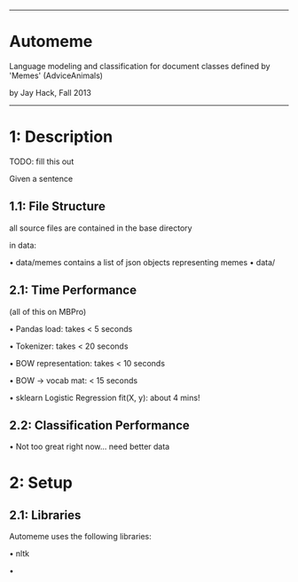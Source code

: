 -----------------------------------------------------

Automeme
========
Language modeling and classification for document 
classes defined by 'Memes' (AdviceAnimals)

by Jay Hack, Fall 2013

-----------------------------------------------------

1: Description
==============

TODO: fill this out

Given a sentence

1.1: File Structure
-------------------

all source files are contained in the base directory

in data:

• data/memes contains a list of json objects representing
memes
• data/

2.1: Time Performance
---------------------
(all of this on MBPro)

• Pandas load: takes < 5 seconds

• Tokenizer: takes < 20 seconds

• BOW representation: takes < 10 seconds

• BOW -> vocab mat: < 15 seconds

• sklearn Logistic Regression fit(X, y): about 4 mins!

2.2: Classification Performance
-------------------------------

• Not too great right now... need better data

2: Setup
========

2.1: Libraries
--------------

Automeme uses the following libraries:

• nltk

• 

